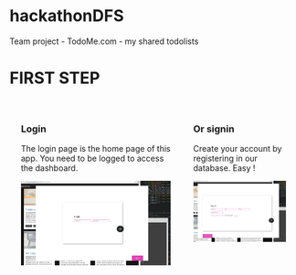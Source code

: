 # hackathonDFS
Team project - TodoMe.com - my shared todolists
<!DOCTYPE html>
<h1>FIRST STEP</h1>
<div style="display : flex; flex-direction : row; justify-content : space-between;">
  <div style="padding:20px">
    <h3>Login</h3>
    <p>The login page is the home page of this app. You need to be logged to access the dashboard.</p>
    <img src="./captures/login.png" width="300">
  </div>
  <div style="padding:20px">
    <h3>Or signin</h3>
    <p>Create your account by registering in our database. Easy !</p>
    <img src="./captures/signin.png" width="300">
  </div>
</div>
<html>
